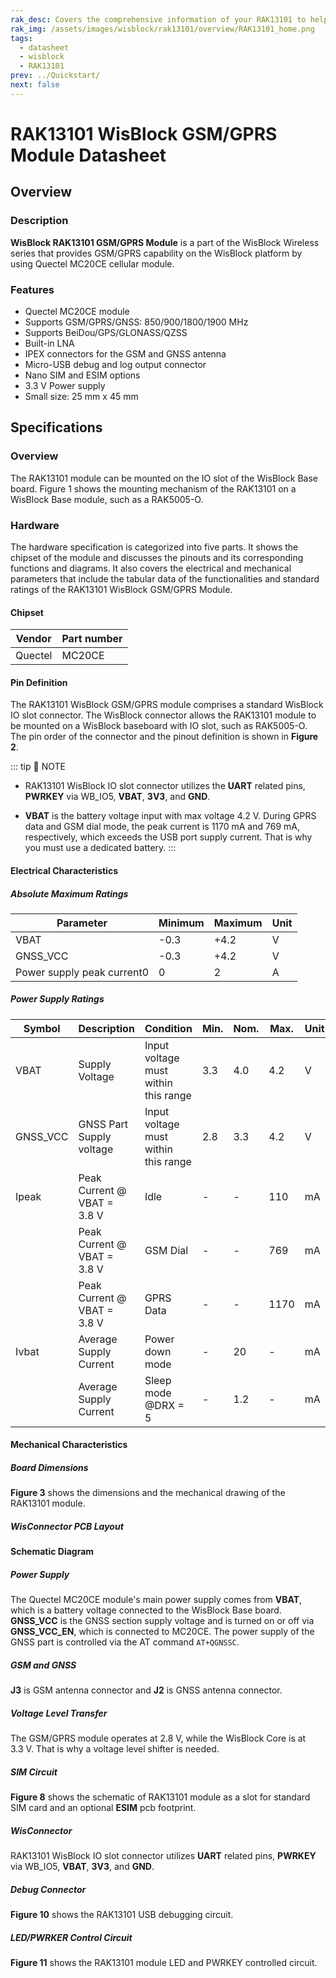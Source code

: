 ```yaml
---
rak_desc: Covers the comprehensive information of your RAK13101 to help you in using it. This information includes technical specifications, characteristics, and requirements, and it also discusses the device components.
rak_img: /assets/images/wisblock/rak13101/overview/RAK13101_home.png
tags:
  - datasheet
  - wisblock
  - RAK13101
prev: ../Quickstart/
next: false
---
```


# RAK13101 WisBlock GSM/GPRS Module Datasheet

## Overview

### Description

**WisBlock RAK13101 GSM/GPRS Module** is a part of the WisBlock Wireless series that provides GSM/GPRS capability on the WisBlock platform by using Quectel MC20CE cellular module.

### Features

- Quectel MC20CE module
- Supports GSM/GPRS/GNSS: 850/900/1800/1900&nbsp;MHz
- Supports BeiDou/GPS/GLONASS/QZSS
- Built-in LNA
- IPEX connectors for the GSM and GNSS antenna
- Micro-USB debug and log output connector
- Nano SIM and ESIM options
- 3.3&nbsp;V Power supply
- Small size: 25&nbsp;mm x 45&nbsp;mm


## Specifications

### Overview

The RAK13101 module can be mounted on the IO slot of the WisBlock Base board. Figure 1 shows the mounting mechanism of the RAK13101 on a WisBlock Base module, such as a RAK5005-O.

<rk-img
  src="/assets/images/wisblock/rak13101/datasheet/mounting-mechanism.png"
  width="60%"
  caption="RAK13101 mounting mechanism on a WisBlock Base module"
/>

### Hardware

The hardware specification is categorized into five parts. It shows the chipset of the module and discusses the pinouts and its corresponding functions and diagrams. It also covers the electrical and mechanical parameters that include the tabular data of the functionalities and standard ratings of the RAK13101 WisBlock GSM/GPRS Module.

#### Chipset

| Vendor  | Part number |
| ------- | ----------- |
| Quectel | MC20CE      |

#### Pin Definition

The RAK13101 WisBlock GSM/GPRS module comprises a standard WisBlock IO slot connector. The WisBlock connector allows the RAK13101 module to be mounted on a WisBlock baseboard with IO slot, such as RAK5005-O. The pin order of the connector and the pinout definition is shown in **Figure 2**. 

<rk-img
  src="/assets/images/wisblock/rak13101/datasheet/pin_definition.svg"
  width="90%"
  caption="RAK13101 Connector Pin Definition"
/>

::: tip 📝 NOTE
- RAK13101 WisBlock IO slot connector utilizes the **UART** related pins, **PWRKEY** via WB_IO5, **VBAT**, **3V3**, and **GND**.

- **VBAT** is the battery voltage input with max voltage 4.2&nbsp;V. During GPRS data and GSM dial mode, the peak current is 1170&nbsp;mA and 769&nbsp;mA, respectively, which exceeds the USB port supply current. That is why you must use a dedicated battery. 
:::

#### Electrical Characteristics

##### Absolute Maximum Ratings

| Parameter                  | Minimum | Maximum | Unit |
| -------------------------- | ------- | ------- | ---- |
| VBAT                       | -0.3    | +4.2    | V    |
| GNSS_VCC                   | -0.3    | +4.2    | V    |
| Power supply peak current0 | 0       | 2       | A    |

##### Power Supply Ratings

| Symbol   | Description                      | Condition                            | Min. | Nom. | Max. | Unit |
| -------- | -------------------------------- | ------------------------------------ | ---- | ---- | ---- | ---- |
| VBAT     | Supply Voltage                   | Input voltage must within this range | 3.3  | 4.0  | 4.2  | V    |
| GNSS_VCC | GNSS Part Supply voltage         | Input voltage must within this range | 2.8  | 3.3  | 4.2  | V    |
| Ipeak    | Peak Current @ VBAT = 3.8&nbsp;V | Idle                                 | -    | -    | 110  | mA   |
|          | Peak Current @ VBAT = 3.8&nbsp;V | GSM Dial                             | -    | -    | 769  | mA   |
|          | Peak Current @ VBAT = 3.8&nbsp;V | GPRS Data                            | -    | -    | 1170 | mA   |
| Ivbat    | Average Supply Current           | Power down mode                      | -    | 20   | -    | mA   |
|          | Average Supply Current           | Sleep mode @DRX = 5                  | -    | 1.2  | -    | mA   |

#### Mechanical Characteristics

##### Board Dimensions

**Figure 3** shows the dimensions and the mechanical drawing of the RAK13101 module.

<rk-img
  src="/assets/images/wisblock/rak13101/datasheet/mechanical_drawing.png"
  width="50%"
  caption="RAK13101 Mechanical Drawing"
/>

##### WisConnector PCB Layout

<rk-img
  src="/assets/images/wisblock/rak13101/datasheet/MxxS1003K6M.png"
  width="100%"
  caption="WisConnector PCB Footprint and Recommendations"
/>

#### Schematic Diagram

##### Power Supply

The Quectel MC20CE module's main power supply comes from **VBAT**, which is a battery voltage connected to the WisBlock Base board. **GNSS_VCC** is the GNSS section supply voltage and is turned on or off via **GNSS_VCC_EN**, which is connected to MC20CE. The power supply of the GNSS part is controlled via the AT command `AT+QGNSSC`. 

<rk-img
  src="/assets/images/wisblock/rak13101/datasheet/power_supply.png"
  width="90%"
  caption="RAK13101 Power Supply"
/>

##### GSM and GNSS 

**J3** is GSM antenna connector and **J2** is GNSS antenna connector.

<rk-img
  src="/assets/images/wisblock/rak13101/datasheet/gsm_gprs_antenna.png"
  width="80%"
  caption="RAK13101 GSM and GNSS Antenna Circuit"
/>

##### Voltage Level Transfer

The GSM/GPRS module operates at 2.8&nbsp;V, while the WisBlock Core is at 3.3&nbsp;V. That is why a voltage level shifter is needed.

<rk-img
  src="/assets/images/wisblock/rak13101/datasheet/voltage_shifter.png"
  width="60%"
  caption="RAK13101 Voltage Level Shifter Circuit"
/>

##### SIM Circuit

**Figure 8** shows the schematic of RAK13101 module as a slot for standard SIM card and an optional **ESIM** pcb footprint.

<rk-img
  src="/assets/images/wisblock/rak13101/datasheet/sim_circuit.png"
  width="90%"
  caption="RAK13101 GSM/GPRS Module SIM Circuit"
/>

##### WisConnector

RAK13101 WisBlock IO slot connector utilizes **UART** related pins, **PWRKEY** via WB_IO5, **VBAT**, **3V3**, and **GND**.

<rk-img
  src="/assets/images/wisblock/rak13101/datasheet/io_connector.png"
  width="30%"
  caption="RAK13101 IO Slot Connector"
/>

##### Debug Connector

**Figure 10** shows the RAK13101 USB debugging circuit.

<rk-img
  src="/assets/images/wisblock/rak13101/datasheet/usb_debug.png"
  width="50%"
  caption="RAK13101 USB Debugging"
/>

##### LED/PWRKER Control Circuit

**Figure 11** shows the RAK13101 module LED and PWRKEY controlled circuit.

<rk-img
  src="/assets/images/wisblock/rak13101/datasheet/led_pwrkey.png"
  width="60%"
  caption="RAK13101 Module LED PWRKEY Control Circuit"
/>

